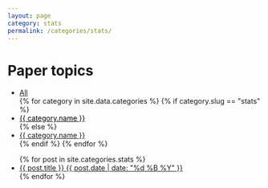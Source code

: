```yaml
---
layout: page
category: stats
permalink: /categories/stats/
---
```


# Paper topics

<div class="explore">
    <ul class="categories">
		<li class="categories__item"><a href="{{ '/notes' | prepend: site.baseurl }}">All</a></li>
        {% for category in site.data.categories %}
            {% if category.slug == "stats" %}
              <li class="categories__item"><a href="{{ '/categories/' | append: category.slug | prepend: site.baseurl }}" style="text-decoration:underline;color:black">{{ category.name }}</a></li>
            {% else %}
              <li class="categories__item"><a href="{{ '/categories/' | append: category.slug | prepend: site.baseurl }}">{{ category.name }}</a></li>
            {% endif %}
        {% endfor %}
    </ul>
</div>

<ul class="list-posts">
    {% for post in site.categories.stats %}
        <li class="post-teaser">
            <a href="{{ post.url | prepend: site.baseurl }}">
                <span class="post-teaser__title">{{ post.title }}</span>
                <span class="post-teaser__date">{{ post.date | date: "%d %B %Y" }}</span>
            </a>
        </li>
    {% endfor %}
</ul>
